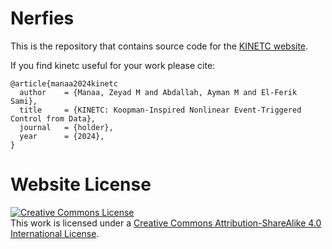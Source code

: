 # Nerfies

This is the repository that contains source code for the [KINETC website](https://kinetc.github.io).

If you find kinetc useful for your work please cite:
```
@article{manaa2024kinetc
  author    = {Manaa, Zeyad M and Abdallah, Ayman M and El-Ferik Sami},
  title     = {KINETC: Koopman-Inspired Nonlinear Event-Triggered Control from Data},
  journal   = {holder},
  year      = {2024},
}
```

# Website License
<a rel="license" href="http://creativecommons.org/licenses/by-sa/4.0/"><img alt="Creative Commons License" style="border-width:0" src="https://i.creativecommons.org/l/by-sa/4.0/88x31.png" /></a><br />This work is licensed under a <a rel="license" href="http://creativecommons.org/licenses/by-sa/4.0/">Creative Commons Attribution-ShareAlike 4.0 International License</a>.
